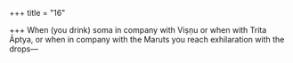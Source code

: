 +++
title = "16"

+++
When (you drink) soma in company with Viṣṇu or when with Trita  Āptya,
or when in company with the Maruts you reach exhilaration with  the drops—